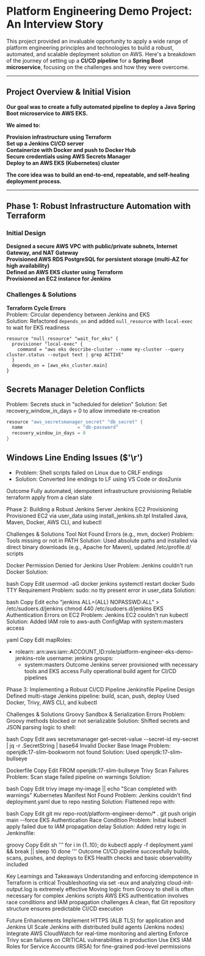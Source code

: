 # Platform Engineering Demo Project: An Interview Story

This project provided an invaluable opportunity to apply a wide range of platform engineering principles and technologies to build a robust, automated, and scalable deployment solution on AWS. Here's a breakdown of the journey of setting up a **CI/CD pipeline** for a **Spring Boot microservice**, focusing on the challenges and how they were overcome.

---

## Project Overview & Initial Vision

**Our goal was to create a fully automated pipeline to deploy a Java Spring Boot microservice to AWS EKS.**

**We aimed to:**

**Provision infrastructure using Terraform**  
**Set up a Jenkins CI/CD server**  
**Containerize with Docker and push to Docker Hub**  
**Secure credentials using AWS Secrets Manager**  
**Deploy to an AWS EKS (Kubernetes) cluster**

**The core idea was to build an end-to-end, repeatable, and self-healing deployment process.**

---

## Phase 1: Robust Infrastructure Automation with Terraform

### Initial Design

**Designed a secure AWS VPC with public/private subnets, Internet Gateway, and NAT Gateway**  
**Provisioned AWS RDS PostgreSQL for persistent storage (multi-AZ for high availability)**  
**Defined an AWS EKS cluster using Terraform**  
**Provisioned an EC2 instance for Jenkins**

### Challenges & Solutions

**Terraform Cycle Errors**  
Problem: Circular dependency between Jenkins and EKS  
Solution: Refactored `depends_on` and added `null_resource` with `local-exec` to wait for EKS readiness

```hcl
resource "null_resource" "wait_for_eks" {
  provisioner "local-exec" {
    command = "aws eks describe-cluster --name my-cluster --query cluster.status --output text | grep ACTIVE"
  }
  depends_on = [aws_eks_cluster.main]
}
``` 

## Secrets Manager Deletion Conflicts

Problem: Secrets stuck in "scheduled for deletion"
Solution: Set recovery_window_in_days = 0 to allow immediate re-creation

```h
resource "aws_secretsmanager_secret" "db_secret" {
  name                    = "db-password"
  recovery_window_in_days = 0
}
``` 
## Windows Line Ending Issues ($'\r')
- Problem: Shell scripts failed on Linux due to CRLF endings
- Solution: Converted line endings to LF using VS Code or dos2unix

Outcome
Fully automated, idempotent infrastructure provisioning
Reliable terraform apply from a clean slate

Phase 2: Building a Robust Jenkins Server
Jenkins EC2 Provisioning
Provisioned EC2 via user_data using install_jenkins.sh.tpl
Installed Java, Maven, Docker, AWS CLI, and kubectl

Challenges & Solutions
Tool Not Found Errors (e.g., mvn, docker)
Problem: Tools missing or not in PATH
Solution: Used absolute paths and installed via direct binary downloads (e.g., Apache for Maven), updated /etc/profile.d/ scripts

Docker Permission Denied for Jenkins User
Problem: Jenkins couldn't run Docker
Solution:

bash
Copy
Edit
usermod -aG docker jenkins
systemctl restart docker
Sudo TTY Requirement
Problem: sudo: no tty present error in user_data
Solution:

bash
Copy
Edit
echo "jenkins ALL=(ALL) NOPASSWD:ALL" > /etc/sudoers.d/jenkins
chmod 440 /etc/sudoers.d/jenkins
EKS Authentication Errors on EC2
Problem: Jenkins EC2 couldn't run kubectl
Solution: Added IAM role to aws-auth ConfigMap with system:masters access

yaml
Copy
Edit
mapRoles:
  - rolearn: arn:aws:iam::ACCOUNT_ID:role/platform-engineer-eks-demo-jenkins-role
    username: jenkins
    groups:
      - system:masters
Outcome
Jenkins server provisioned with necessary tools and EKS access
Fully operational build agent for CI/CD pipelines

Phase 3: Implementing a Robust CI/CD Pipeline
Jenkinsfile Pipeline Design
Defined multi-stage Jenkins pipeline: build, scan, push, deploy
Used Docker, Trivy, AWS CLI, and kubectl

Challenges & Solutions
Groovy Sandbox & Serialization Errors
Problem: Groovy methods blocked or not serializable
Solution: Shifted secrets and JSON parsing logic to shell:

bash
Copy
Edit
aws secretsmanager get-secret-value --secret-id my-secret | jq -r .SecretString | base64
Invalid Docker Base Image
Problem: openjdk:17-slim-bookworm not found
Solution: Used openjdk:17-slim-bullseye

Dockerfile
Copy
Edit
FROM openjdk:17-slim-bullseye
Trivy Scan Failures
Problem: Scan stage failed pipeline on warnings
Solution:

bash
Copy
Edit
trivy image my-image || echo "Scan completed with warnings"
Kubernetes Manifest Not Found
Problem: Jenkins couldn’t find deployment.yaml due to repo nesting
Solution: Flattened repo with:

bash
Copy
Edit
git mv repo-root/platform-engineer-demo/* .
git push origin main --force
EKS Authentication Race Condition
Problem: Initial kubectl apply failed due to IAM propagation delay
Solution: Added retry logic in Jenkinsfile:

groovy
Copy
Edit
sh '''
for i in {1..10}; do
  kubectl apply -f deployment.yaml && break || sleep 10
done
'''
Outcome
CI/CD pipeline successfully builds, scans, pushes, and deploys to EKS
Health checks and basic observability included

Key Learnings and Takeaways
Understanding and enforcing idempotence in Terraform is critical
Troubleshooting via set -eux and analyzing cloud-init-output.log is extremely effective
Moving logic from Groovy to shell is often necessary for complex Jenkins scripts
AWS EKS authentication involves race conditions and IAM propagation challenges
A clean, flat Git repository structure ensures predictable CI/CD execution

Future Enhancements
Implement HTTPS (ALB TLS) for application and Jenkins UI
Scale Jenkins with distributed build agents (Jenkins nodes)
Integrate AWS CloudWatch for real-time monitoring and alerting
Enforce Trivy scan failures on CRITICAL vulnerabilities in production
Use EKS IAM Roles for Service Accounts (IRSA) for fine-grained pod-level permissions